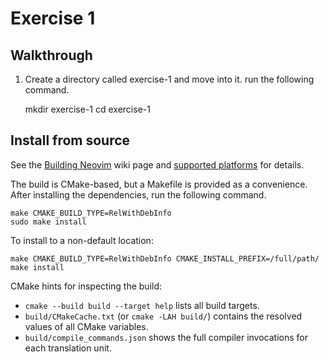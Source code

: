 # Exercise 1

## Walkthrough
1. Create a directory called exercise-1 and move into it.
run the following command.
    
    mkdir exercise-1
    cd exercise-1

Install from source
-------------------

See the [Building Neovim](https://github.com/neovim/neovim/wiki/Building-Neovim) wiki page and [supported platforms](https://neovim.io/doc/user/support.html#supported-platforms) for details.

The build is CMake-based, but a Makefile is provided as a convenience.
After installing the dependencies, run the following command.

    make CMAKE_BUILD_TYPE=RelWithDebInfo
    sudo make install

To install to a non-default location:

    make CMAKE_BUILD_TYPE=RelWithDebInfo CMAKE_INSTALL_PREFIX=/full/path/
    make install

CMake hints for inspecting the build:

- `cmake --build build --target help` lists all build targets.
- `build/CMakeCache.txt` (or `cmake -LAH build/`) contains the resolved values of all CMake variables.
- `build/compile_commands.json` shows the full compiler invocations for each translation unit.
